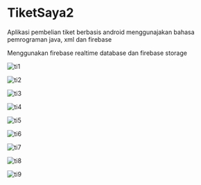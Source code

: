 # TiketSaya2
Aplikasi pembelian tiket berbasis android menggunajakan bahasa pemrograman java, xml dan firebase

Menggunakan firebase realtime database dan firebase storage

![ti1](https://user-images.githubusercontent.com/47078618/76598759-1c8f1580-6536-11ea-9932-96a0d18db7f4.jpg)

![ti2](https://user-images.githubusercontent.com/47078618/76598771-20bb3300-6536-11ea-9e2a-16cc8c2289b9.jpg)

![ti3](https://user-images.githubusercontent.com/47078618/76598782-24e75080-6536-11ea-8507-e315119c0a68.jpg)

![ti4](https://user-images.githubusercontent.com/47078618/76598793-2b75c800-6536-11ea-972a-efe0cef79e56.jpg)

![ti5](https://user-images.githubusercontent.com/47078618/76598803-303a7c00-6536-11ea-8745-b75ca179f8de.jpg)

![ti6](https://user-images.githubusercontent.com/47078618/76598818-36c8f380-6536-11ea-8736-e7af94b08169.jpg)

![ti7](https://user-images.githubusercontent.com/47078618/76598830-3af51100-6536-11ea-8be8-5c749474652a.jpg)

![ti8](https://user-images.githubusercontent.com/47078618/76598841-42b4b580-6536-11ea-90f5-8d2fd559605d.jpg)

![ti9](https://user-images.githubusercontent.com/47078618/76598853-49dbc380-6536-11ea-9cd1-eaa8d8607b17.jpg)
